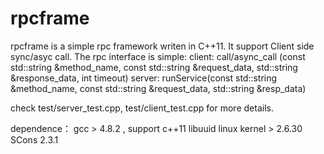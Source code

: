 # rpcframe
rpcframe is a simple rpc framework writen in C++11. It support Client side sync/asyc call.
The rpc interface is simple:
client: call/async_call (const std::string &method_name, const std::string &request_data, std::string &response_data, int timeout)
server: runService(const std::string &method_name, const std::string &request_data, std::string &resp_data)

check test/server_test.cpp, test/client_test.cpp for more details.

dependence：
      gcc > 4.8.2 , support c++11
      libuuid
      linux kernel > 2.6.30
      SCons 2.3.1
